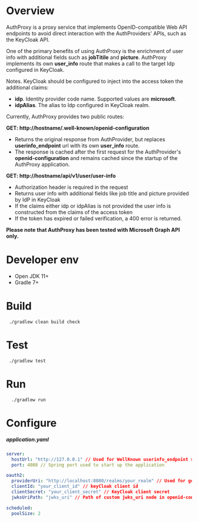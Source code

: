 # Overview

AuthProxy is a proxy service that implements OpenID-compatible Web API endpoints to avoid direct interaction with the AuthProviders' APIs, such as the KeyCloak API.

One of the primary benefits of using AuthProxy is the enrichment of user info with additional fields such as **jobTitile** and **picture**.
AuthProxy implements its own **user_info** route that makes a call to the target Idp configured in KeyCloak.

Notes. KeyCloak should be configured to inject into the access token the additional claims:
- **idp**. Identity provider code name. Supported values are **microsoft**.
- **idpAlias**. The alias to Idp configured in KeyCloak realm.

Currently, AuthProxy provides two public routes:

**GET: http://hostname/.well-known/openid-configuration**
- Returns the original response from AuthProvider, but replaces **userinfo_endpoint** url with its own **user_info** route.
- The response is cached after the first request for the AuthProvider's **openid-configuration** and remains cached since the startup of the AuthProxy application.

**GET: http://hostname/api/v1/user/user-info**
- Authorization header is required in the request
- Returns user info with additional fields like job title and picture provided by IdP in KeyCloak
- If the claims either idp or idpAlias is not provided the user info is constructed from the claims of the access token
- If the token has expired or failed verification, a 400 error is returned.

**Please note that AuthProxy has been tested with Microsoft Graph API only.**

# Developer env

- Open JDK 11+
- Gradle 7+

# Build

```
 ./gradlew clean build check
```

# Test

```
 ./gradlew test
```

# Run

```
  ./gradlew run
```

# Configure
##### application.yaml


```yaml
server:
  hostUrl: "http://127.0.0.1" // Used for WellKnown userinfo_endpoint substitution, it must be complete domain url with port. 
  port: 4088 // Spring port used to start up the application

oauth2:
  providerUri: "http://localhost:8080/realms/your_realm" // Used for getting well-known and token verification URLs
  clientId: "your_client_id" // keyCloak client id
  clientSecret: "your_client_secret" // KeyCloak client secret
  jwksUriPath: "jwks_uri" // Path of custom jwks_uri node in openid-configuration, Optional.

scheduled:
  poolSize: 2
```